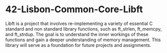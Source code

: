 # 42-Lisbon-Common-Core-Libft
Libft is a project that involves re-implementing a variety of essential C standard and non standard library functions, such as ft_strlen, ft_memcpy, and ft_strdup. The goal is to understand the inner workings of these functions and gain a deeper understanding of memory management. This library will serve as a foundation for future projects and assignments.

